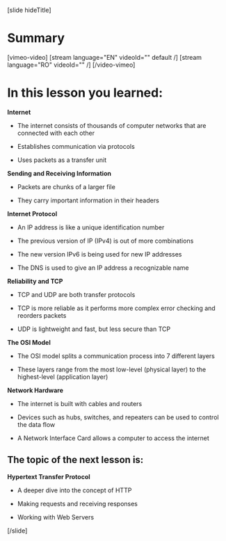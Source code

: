 [slide hideTitle]

# Summary

[vimeo-video]
[stream language="EN" videoId="" default /]
[stream language="RO" videoId="" /]
[/video-vimeo]

# In this lesson you learned:

**Internet**

- The internet consists of thousands of computer networks that are connected with each other

- Establishes communication via protocols

- Uses packets as a transfer unit

**Sending and Receiving Information**

- Packets are chunks of a larger file

- They carry important information in their headers

**Internet Protocol**

- An IP address is like a unique identification number

- The previous version of IP (IPv4) is out of more combinations

- The new version IPv6 is being used for new IP addresses

- The DNS is used to give an IP address a recognizable name

**Reliability and TCP**

- TCP and UDP are both transfer protocols

- TCP is more reliable as it performs more complex error checking and reorders packets

- UDP is lightweight and fast, but less secure than TCP

**The OSI Model**

- The OSI model splits a communication process into 7 different layers

- These layers range from the most low-level (physical layer) to the highest-level (application layer)

**Network Hardware**

- The internet is built with cables and routers

- Devices such as hubs, switches, and repeaters can be used to control the data flow

- A Network Interface Card allows a computer to access the internet

## The topic of the next lesson is:

**Hypertext Transfer Protocol**

- A deeper dive into the concept of HTTP

- Making requests and receiving responses

- Working with Web Servers

[/slide]
